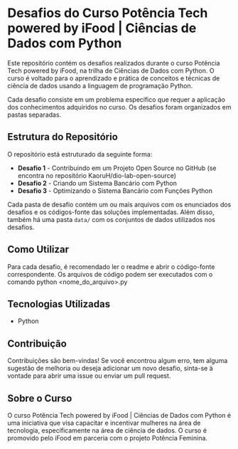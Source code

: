 # Desafios do Curso Potência Tech powered by iFood | Ciências de Dados com Python

Este repositório contém os desafios realizados durante o curso Potência Tech powered by iFood, na trilha de Ciências de Dados com Python. O curso é voltado para o aprendizado e prática de conceitos e técnicas de ciência de dados usando a linguagem de programação Python.

Cada desafio consiste em um problema específico que requer a aplicação dos conhecimentos adquiridos no curso. Os desafios foram organizados em pastas separadas.

## Estrutura do Repositório

O repositório está estruturado da seguinte forma:

- **Desafio 1** - Contribuindo em um Projeto Open Source no GitHub (se encontra no repositório KaoruH/dio-lab-open-source)
- **Desafio 2** - Criando um Sistema Bancário com Python
- **Desafio 3** - Optimizando o Sistema Bancário com Funções Python

Cada pasta de desafio contém um ou mais arquivos com os enunciados dos desafios e os códigos-fonte das soluções implementadas. Além disso, também há uma pasta `data/` com os conjuntos de dados utilizados nos desafios.

## Como Utilizar

Para cada desafio, é recomendado ler o readme e abrir o código-fonte correspondente. Os arquivos de código podem ser executados com o comando python <nome_do_arquivo>.py

## Tecnologias Utilizadas

- Python

## Contribuição

Contribuições são bem-vindas! Se você encontrou algum erro, tem alguma sugestão de melhoria ou deseja adicionar um novo desafio, sinta-se à vontade para abrir uma issue ou enviar um pull request.

## Sobre o Curso

O curso Potência Tech powered by iFood | Ciências de Dados com Python é uma iniciativa que visa capacitar e incentivar mulheres na área de tecnologia, especificamente na área de ciência de dados. O curso é promovido pelo iFood em parceria com o projeto Potência Feminina.


